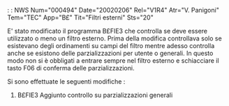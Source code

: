  :  : NWS Num="000494" Date="20020206" Rel="V1R4" Atr="V. Panigoni" Tem="TEC" App="B£" Tit="Filtri esterni" Sts="20"

E' stato modificato il programma B£FIE3 che controlla se deve essere utilizzato o meno un filtro esterno.
Prima della modifica controllava solo se esistevano degli ordinamenti su campi del filtro mentre adesso controlla anche se esistono delle parzializzazioni per utente o generali.
In questo modo non si è obbligati a entrare sempre nel filtro esterno e schiacciare il tasto F06 di
conferma delle parzializzazioni.

Si sono effettuate le seguenti modifiche : 

1. B£FIE3
Aggiunto controllo su parzializzazioni generali


